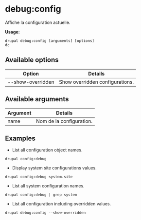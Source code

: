 # debug:config
Affiche la configuration actuelle.

**Usage:**
```
drupal debug:config [arguments] [options]
dc
```

## Available options
Option | Details
-------|-------------
--show-overridden | Show overridden configurations.

## Available arguments
Argument | Details
---------|-------------
name | Nom de la configuration.

## Examples
* List all configuration object names.
```
drupal config:debug
```
* Display system site configurations values.
```
drupal config:debug system.site
```
* List all system configuration names.
```
drupal config:debug | grep system
```
* List all configuration including overridden values.
```
drupal debug:config --show-overridden
```
